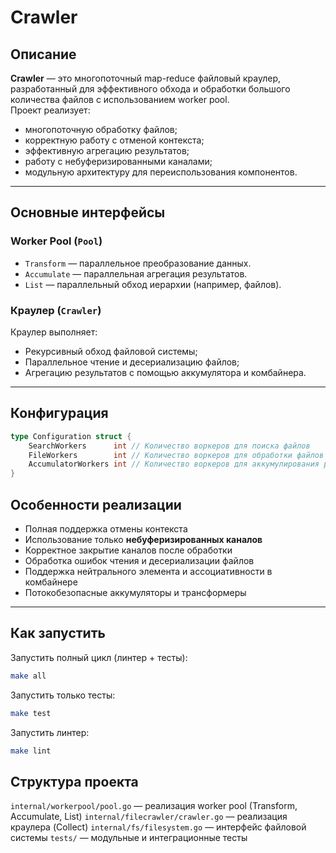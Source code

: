 # Crawler

## Описание

**Crawler** — это многопоточный map-reduce файловый краулер, разработанный для эффективного обхода и обработки большого количества файлов с использованием worker pool.  
Проект реализует:

- многопоточную обработку файлов;
- корректную работу с отменой контекста;
- эффективную агрегацию результатов;
- работу с небуферизированными каналами;
- модульную архитектуру для переиспользования компонентов.

---

## Основные интерфейсы

### Worker Pool (`Pool`)

- `Transform` — параллельное преобразование данных.
- `Accumulate` — параллельная агрегация результатов.
- `List` — параллельный обход иерархии (например, файлов).

### Краулер (`Crawler`)

Краулер выполняет:

- Рекурсивный обход файловой системы;
- Параллельное чтение и десериализацию файлов;
- Агрегацию результатов с помощью аккумулятора и комбайнера.

---

## Конфигурация

```go
type Configuration struct {
    SearchWorkers      int // Количество воркеров для поиска файлов
    FileWorkers        int // Количество воркеров для обработки файлов
    AccumulatorWorkers int // Количество воркеров для аккумулирования результатов
}
```

## Особенности реализации

- Полная поддержка отмены контекста
- Использование только **небуферизированных каналов**
- Корректное закрытие каналов после обработки
- Обработка ошибок чтения и десериализации файлов
- Поддержка нейтрального элемента и ассоциативности в комбайнере
- Потокобезопасные аккумуляторы и трансформеры

---

## Как запустить

Запустить полный цикл (линтер + тесты):

```bash
make all
```

Запустить только тесты:

```bash
make test
```

Запустить линтер:

```bash
make lint
```

## Структура проекта

`internal/workerpool/pool.go` — реализация worker pool (Transform, Accumulate, List)
`internal/filecrawler/crawler.go` — реализация краулера (Collect)
`internal/fs/filesystem.go` — интерфейс файловой системы
`tests/` — модульные и интеграционные тесты
